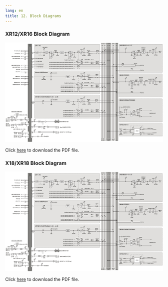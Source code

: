 ```yaml
---
lang: en
title: 12. Block Diagrams
---
```

### XR12/XR16 Block Diagram

![XR12/XR16 Block Diagram Image](/assets/img/x-air_manual/XR12_block_diagram.png)

Click [here](/x-air_manual/XR12-XR16_block_diagram.pdf) to download the PDF file.

### X18/XR18 Block Diagram

![X18/XR18 Block Diagram Image](/assets/img/x-air_manual/XR12_block_diagram.png)

Click [here](/x-air_manual/X18-XR18_block_diagram.pdf) to download the PDF file.
